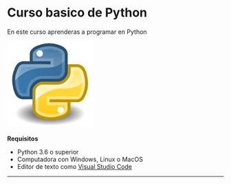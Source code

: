 # Curso basico de Python

En este curso aprenderas a programar en Python


![Logo python](Imagenes\logo-python.jpg)



**Requisitos**
- Python 3.6 o superior
- Computadora con Windows, Linux o MacOS
- Editor de texto como [Visual Studio Code](https://code.visualstudio.com/)

-------------------------------





